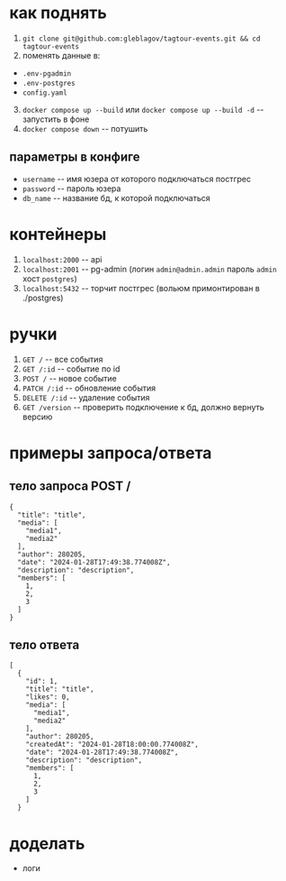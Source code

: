 # как поднять

1. ```git clone git@github.com:gleblagov/tagtour-events.git && cd tagtour-events```
2. поменять данные в:
 - ```.env-pgadmin```
 - ```.env-postgres```
 - ```config.yaml```
3. ```docker compose up --build``` или ```docker compose up --build -d``` -- запустить в фоне
4. ```docker compose down``` -- потушить

## параметры в конфиге
- ```username``` -- имя юзера от которого подключаться постгрес
- ```password``` -- пароль юзера
- ```db_name``` -- название бд, к которой подключаться

# контейнеры
1. ```localhost:2000``` -- api
2. ```localhost:2001``` -- pg-admin (логин ```admin@admin.admin``` пароль ```admin``` хост ```postgres```)
3. ```localhost:5432``` -- торчит постгрес (вольюм примонтирован в ./postgres)

# ручки 

1. ```GET /``` -- все события
2. ```GET /:id``` -- событие по id
3. ```POST /``` -- новое событие
4. ```PATCH /:id``` -- обновление события
5. ```DELETE /:id``` -- удаление события
6. ```GET /version``` -- проверить подключение к бд, должно вернуть версию


# примеры запроса/ответа

## тело запроса POST /
```
{
  "title": "title",
  "media": [
    "media1",
    "media2"
  ],
  "author": 280205,
  "date": "2024-01-28T17:49:38.774008Z",
  "description": "description",
  "members": [
    1,
    2,
    3
  ]
}
```

## тело ответа
```
[
  {
    "id": 1,
    "title": "title",
    "likes": 0,
    "media": [
      "media1",
      "media2"
    ],
    "author": 280205,
    "createdAt": "2024-01-28T18:00:00.774008Z",
    "date": "2024-01-28T17:49:38.774008Z",
    "description": "description",
    "members": [
      1,
      2,
      3
    ]
  }
```

# доделать
- логи